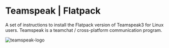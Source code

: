 # Teamspeak | Flatpack
A set of instructions to install the Flatpack version of Teamspeak3 for Linux users. Teamspeak is a teamchat / cross-platform communication program.

![teamspeak-logo](https://www.pngfind.com/pngs/m/342-3424691_teamspeak-logo-teamspeak-new-logo-hd-png-download.png)
